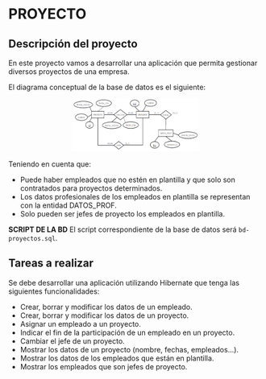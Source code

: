 # **PROYECTO**

## **Descripción del proyecto**

En este proyecto vamos a desarrollar una aplicación que permita gestionar diversos proyectos de una empresa.

El diagrama conceptual de la base de datos es el siguiente:

<div align = center><img src="tarea401/bbdd.png" alt="base de datos" style = "width: 50%"></div>

Teniendo en cuenta que:

* Puede haber empleados que no estén en plantilla y que solo son contratados para proyectos determinados.
* Los datos profesionales de los empleados en plantilla se representan con la entidad DATOS_PROF.
* Solo pueden ser jefes de proyecto los empleados en plantilla.

**SCRIPT DE LA BD**
El script correspondiente de la base de datos será ``bd-proyectos.sql``.

## **Tareas a realizar**
Se debe desarrollar una aplicación utilizando Hibernate que tenga las siguientes funcionalidades:

* Crear, borrar y modificar los datos de un empleado.
* Crear, borrar y modificar los datos de un proyecto.
* Asignar un empleado a un proyecto.
* Indicar el fin de la participación de un empleado en un proyecto.
* Cambiar el jefe de un proyecto.
* Mostrar los datos de un proyecto (nombre, fechas, empleados…).
* Mostrar los datos de los empleados que están en plantilla.
* Mostrar los empleados que son jefes de proyecto.